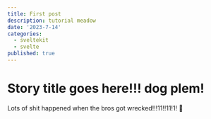 ```yaml
---
title: First post
description: tutorial meadow
date: '2023-7-14'
categories:
  - sveltekit
  - svelte
published: true
---
```


# Story title goes here!!! dog plem!

Lots of shit happened when the bros got wrecked!!!11!!11!1! 👋
